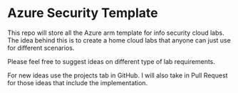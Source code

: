 # Azure Security Template

This repo will store all the Azure arm template for info security cloud labs. The idea behind this is to create a home cloud labs that anyone can just use for different scenarios.

Please feel free to suggest ideas on different type of lab requirements.

For new ideas use the projects tab in GitHub. I will also take in Pull Request for those ideas that include the implementation.


